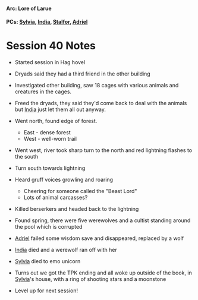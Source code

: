 #### Arc: Lore of Larue
#### PCs: [Sylvia](PCs/Past/Sylvia.md), [India](PCs/Current/India.md), [Stalfor](PCs/Current/Stalfor.md), [Adriel](PCs/Past/Adriel.md)

# Session 40 Notes
- Started session in Hag hovel
- Dryads said they had a third friend in the other building
- Investigated other building, saw 18 cages with various animals and creatures in the cages.
- Freed the dryads, they said they'd come back to deal with the animals but [India](PCs/Current/India.md) just let them all out anyway.
- Went north, found edge of forest.
	- East - dense forest
	- West - well-worn trail
- Went west, river took sharp turn to the north and red lightning flashes to the south
- Turn south towards lightning
- Heard gruff voices growling and roaring
	- Cheering for someone called the "Beast Lord"
	- Lots of animal carcasses?
- Killed berserkers and headed back to the lightning

- Found spring, there were five werewolves and a cultist standing around the pool which is corrupted
- [Adriel](PCs/Past/Adriel.md) failed some wisdom save and disappeared, replaced by a wolf
- [India](PCs/Current/India.md) died and a werewolf ran off with her
- [Sylvia](PCs/Past/Sylvia.md) died to emo unicorn
- Turns out we got the TPK ending and all woke up outside of the book, in [Sylvia](PCs/Past/Sylvia.md)'s house, with a ring of shooting stars and a moonstone
- Level up for next session!